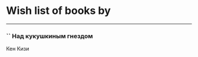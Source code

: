 # Wish list of books by [](https://plus.google.com/u/0/113895218432924460489/)
---

### `` Над кукушкиным гнездом
Кен Кизи


